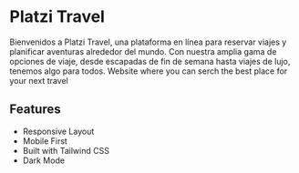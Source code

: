 # Platzi Travel

Bienvenidos a Platzi Travel, una plataforma en línea para reservar viajes y planificar aventuras alrededor del mundo. Con nuestra amplia gama de opciones de viaje, desde escapadas de fin de semana hasta viajes de lujo, tenemos algo para todos.
Website where you can serch the best place for your next travel

## Features

- Responsive Layout
- Mobile First
- Built with Tailwind CSS
- Dark Mode

